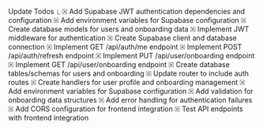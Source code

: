 Update Todos
 ⎿  ☒ Add Supabase JWT authentication dependencies and configuration
     ☒ Add environment variables for Supabase configuration
     ☒ Create database models for users and onboarding data
     ☒ Implement JWT middleware for authentication
     ☒ Create Supabase client and database connection
     ☒ Implement GET /api/auth/me endpoint
     ☒ Implement POST /api/auth/refresh endpoint
     ☒ Implement PUT /api/user/onboarding endpoint
     ☒ Implement GET /api/user/onboarding endpoint
     ☒ Create database tables/schemas for users and onboarding
     ☒ Update router to include auth routes
     ☒ Create handlers for user profile and onboarding management
     ☒ Add environment variables for Supabase configuration
     ☒ Add validation for onboarding data structures
     ☒ Add error handling for authentication failures
     ☒ Add CORS configuration for frontend integration
     ☒ Test API endpoints with frontend integration